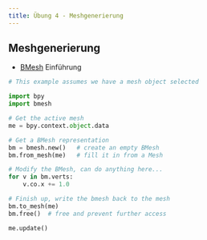 ```yaml
---
title: Übung 4 - Meshgenerierung
---
```


## Meshgenerierung

- [BMesh](https://docs.blender.org/api/current/bmesh.html) Einführung

```python
# This example assumes we have a mesh object selected

import bpy
import bmesh

# Get the active mesh
me = bpy.context.object.data

# Get a BMesh representation
bm = bmesh.new()   # create an empty BMesh
bm.from_mesh(me)   # fill it in from a Mesh

# Modify the BMesh, can do anything here...
for v in bm.verts:
    v.co.x += 1.0

# Finish up, write the bmesh back to the mesh
bm.to_mesh(me)
bm.free()  # free and prevent further access

me.update()
```